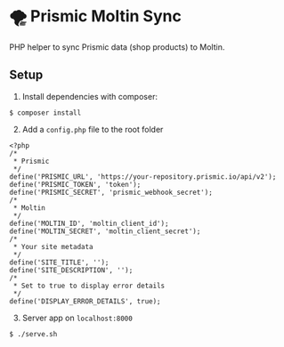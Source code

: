 # 🌪 Prismic Moltin Sync

PHP helper to sync Prismic data (shop products) to Moltin.

## Setup

1. Install dependencies with composer:
```
$ composer install
```

2. Add a `config.php` file to the root folder
```
<?php
/*
 * Prismic
 */
define('PRISMIC_URL', 'https://your-repository.prismic.io/api/v2');
define('PRISMIC_TOKEN', 'token');
define('PRISMIC_SECRET', 'prismic_webhook_secret');
/*
 * Moltin
 */
define('MOLTIN_ID', 'moltin_client_id');
define('MOLTIN_SECRET', 'moltin_client_secret');
/*
 * Your site metadata
 */
define('SITE_TITLE', '');
define('SITE_DESCRIPTION', '');
/*
 * Set to true to display error details
 */
define('DISPLAY_ERROR_DETAILS', true);
```

3. Server app on `localhost:8000`
```
$ ./serve.sh
```
